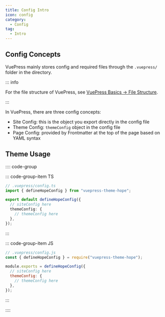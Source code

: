```yaml
---
title: Config Intro
icon: config
category:
  - Config
tag:
  - Intro
---
```


## Config Concepts

VuePress mainly stores config and required files through the `.vuepress/` folder in the directory.

::: info

For the file structure of VuePress, see [VuePress Basics → File Structure](../cookbook/vuepress/file.md).

:::

In VuePress, there are three config concepts:

- Site Config: this is the object you export directly in the config file
- Theme Config: `themeConfig` object in the config file
- Page Config: provided by Frontmatter at the top of the page based on YAML syntax

## Theme Usage

:::: code-group

::: code-group-item TS

```ts {2,4,6,8,9}
// .vuepress/config.ts
import { defineHopeConfig } from "vuepress-theme-hope";

export default defineHopeConfig({
  // siteConfig here
  themeConfig: {
    // themeConfig here
  },
});
```

:::

::: code-group-item JS

```js {2,4,6,8,9}
// .vuepress/config.js
const { defineHopeConfig } = require("vuepress-theme-hope");

module.exports = defineHopeConfig({
  // siteConfig here
  themeConfig: {
    // themeConfig here
  },
});
```

:::

::::
